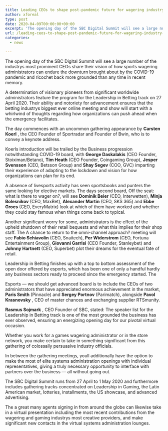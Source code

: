 ```yaml
---
title: Leading CEOs to shape post-pandemic future for wagering industry at SBC Digital Summit
author: xforeal 
type: post
date: 2020-04-09T00:00:00+00:00
excerpt: 'The opening day of the SBC Digital Summit will see a large number of the industrys most prominent CEOs share their vision of how sports wagering administrators can endure the downturn brought about by the COVID-19 pandemic and skip back more grounded than ever '
url: /leading-ceos-to-shape-post-pandemic-future-for-wagering-industry-at-sbc-digital-summit/
categories:
  - news

---
```

The opening day of the SBC Digital Summit will see a large number of the industrys most prominent CEOs share their vision of how sports wagering administrators can endure the downturn brought about by the COVID-19 pandemic and ricochet back more grounded than any time in recent memory. 

A determination of visionary pioneers from significant worldwide administrators feature the program for the Leadership in Betting track on 27 April 2020. Their ability and notoriety for advancement ensures that the betting industrys biggest ever online meeting and show will start with a whirlwind of thoughts regarding how organizations can push ahead when the emergency facilitates. 

The day commences with an uncommon gathering appearance by **Carsten Koerl** , the CEO Founder of Sportradar and Founder of Bwin, who is to convey a keynote address. 

Koerls introduction will be trailed by the Business progression notwithstanding COVID-19 board, with **George Daskalakis** (CEO Founder, Stoiximan/Betano), **Tim Heath** (CEO Founder, Coingaming Group), **Jesper Svensson** (CEO, Betsson Group) and **Shay Segev** (COO, GVC) imparting their experience of adapting to the lockdown and vision for how organizations can plan for its end. 

A absence of livesports activity has seen sportsbooks and punters the same looking for elective markets. The days second board, Off the seat: what is there to wager on?, will see **Dominik Beier** (CEO, Interwetten), **Minja Bolesnikov** (CEO, MaxBet), **Alexander Martin** (CEO, SKS 365) and **Ebbe Groes** (CEO, EveryMatrix) look at which of them have worked and whether they could stay famous when things come back to typical. 

Another significant worry for some, administrators is the effect of the upheld shutdown of their retail bequests and what this implies for their shop staff. The A chance to return to the omni-channel approach? meeting will see **Fabio Schiavolin** (CEO, Snaitech), **Per Widerstrom** (CEO, Fortuna Entertainment Group), **Giovanni Garrisi** (CEO Founder, Stanleybet) and **Johnny Hartnett** (CEO, Superbet) plot their dreams for the eventual fate of retail. 

Leadership in Betting finishes up with a top to bottom assessment of the open door offered by esports, which has been one of only a handful hardly any business sectors ready to proceed since the emergency started. The 

Esports &#8212; we should get advanced board is to include the CEOs of two administrators that have appreciated enormous achievement in the market, **Paris Smith** (Pinnacle) and **Sergey Portnov** (Parimatch), alongside **Pavol Krasnovsky** , CEO of master chances and exchanging supplier RTSmunity. 

**Rasmus Sojmark** , CEO Founder of SBC, stated: The speaker list for the Leadership in Betting track is one of the most grounded the business has ever observed, ensuring an energizing opening day for our pivotal virtual occasion. 

Whether you work for a games wagering administrator or in the store network, you make certain to take in something significant from this gathering of colossally persuasive industry officials. 

In between the gathering meetings, youll additionally have the option to make the most of elite systems administration openings with individual representatives, giving a truly necessary opportunity to interface with partners over the business &#8212; all without going out. 

The SBC Digital Summit runs from 27 April to 1 May 2020 and furthermore includes gathering tracks concentrated on Leadership in Gaming, the Latin American market, lotteries, installments, the US showcase, and advanced advertising. 

The a great many agents signing in from around the globe can likewise take in a virtual presentation including the most recent contributions from the wagering and gaming industrys most creative providers, and make significant new contacts in the virtual systems administration lounges.